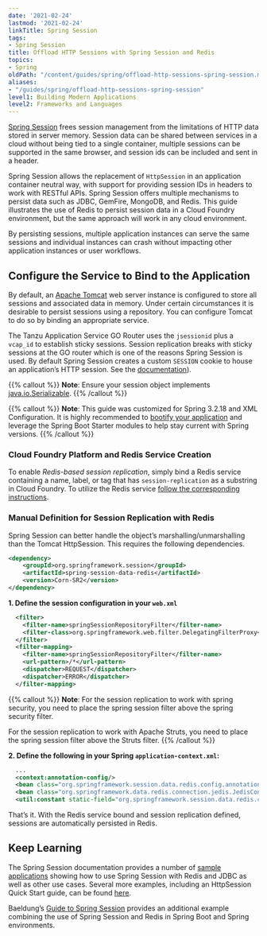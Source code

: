 ```yaml
---
date: '2021-02-24'
lastmod: '2021-02-24'
linkTitle: Spring Session
tags:
- Spring Session
title: Offload HTTP Sessions with Spring Session and Redis
topics:
- Spring
oldPath: "/content/guides/spring/offload-http-sessions-spring-session.md"
aliases:
- "/guides/spring/offload-http-sessions-spring-session"
level1: Building Modern Applications
level2: Frameworks and Languages
---
```


[Spring Session](https://spring.io/projects/spring-session) frees session management from the limitations of HTTP data stored in server memory. Session data can be shared between services in a cloud without being tied to a single container, multiple sessions can be supported in the same browser, and session ids can be included and sent in a header.

Spring Session allows the replacement of `HttpSession` in an application container neutral way, with support for providing session IDs in headers to work with RESTful APIs. Spring Session offers multiple mechanisms to persist data such as JDBC, GemFire, MongoDB, and Redis. This guide illustrates the use of Redis to persist session data in a Cloud Foundry environment, but the same approach will work in any cloud environment.

By persisting sessions, multiple application instances can serve the same sessions and individual instances can crash without impacting other application instances or user workflows.

## Configure the Service to Bind to the Application

By default, an [Apache Tomcat](http://tomcat.apache.org) web server instance is configured to store all sessions and associated data in memory. Under certain circumstances it is desirable to persist sessions using a repository. You can configure Tomcat to do so by binding an appropriate service.

The Tanzu Application Service GO Router uses the `jsessionid` plus a `vcap_id` to establish sticky sessions. Session replication breaks with sticky sessions at the GO router which is one of the reasons Spring Session is used. By default Spring Session creates a custom `SESSION` cookie to house an application’s HTTP session. See the [documentation](https://docs.pivotal.io/pivotalcf/concepts/http-routing.html)).


{{% callout %}}
**Note**: Ensure your session object implements [java.io.Serializable](https://docs.oracle.com/javase/tutorial/jndi/objects/serial.html).
{{% /callout %}}

{{% callout %}}
**Note**: This guide was customized for Spring 3.2.18 and XML Configuration. It is highly recommended to [bootify your application](/guides/spring/bootifying-java-apps) and leverage the Spring Boot Starter modules to help stay current with Spring versions.
{{% /callout %}}


### Cloud Foundry Platform and Redis Service Creation

To enable *Redis-based session replication*, simply bind a Redis service containing a name, label, or tag that has `session-replication` as a substring in Cloud Foundry. To utilize the Redis service [follow the corresponding instructions](https://docs.pivotal.io/redis/2-2/using.html).


### Manual Definition for Session Replication with Redis

Spring Session can better handle the object’s marshalling/unmarshalling than the Tomcat HttpSession. This requires the following dependencies.


```xml
<dependency>
	<groupId>org.springframework.session</groupId>
	<artifactId>spring-session-data-redis</artifactId>
	<version>Corn-SR2</version>
</dependency>
```

**1. Define the session configuration in your `web.xml`**

```xml
  <filter>
	<filter-name>springSessionRepositoryFilter</filter-name>
	<filter-class>org.springframework.web.filter.DelegatingFilterProxy</filter-class>
  </filter>
  <filter-mapping>
	<filter-name>springSessionRepositoryFilter</filter-name>
	<url-pattern>/*</url-pattern>
	<dispatcher>REQUEST</dispatcher>
	<dispatcher>ERROR</dispatcher>
  </filter-mapping>
```

{{% callout %}}
**Note**: For the session replication to work with spring security, you need to place the spring session filter above the spring security filter.

For the session replication to work with Apache Struts, you need to place the spring session filter above the Struts filter.
{{% /callout %}}


**2. Define the following in your Spring `application-context.xml`:**

```xml
  ...
  <context:annotation-config/>
  <bean class="org.springframework.session.data.redis.config.annotation.web.http.RedisHttpSessionConfiguration"/>
  <bean class="org.springframework.data.redis.connection.jedis.JedisConnectionFactory" />
  <util:constant static-field="org.springframework.session.data.redis.config.ConfigureRedisAction.NO_OP"/>
```

That’s it. With the Redis service bound and session replication defined, sessions are automatically persisted in Redis. 


## Keep Learning
The Spring Session documentation provides a number of [sample applications](https://docs.spring.io/spring-session/docs/current/reference/html5/#samples) showing how to use Spring Session with Redis and JDBC as well as other use cases. Several more examples, including an HttpSession Quick Start guide, can be found [here](https://spring.io/projects/spring-session-data-redis#samples).

Baeldung’s [Guide to Spring Session](https://www.baeldung.com/spring-session) provides an additional example combining the use of Spring Session and Redis in Spring Boot and Spring environments.